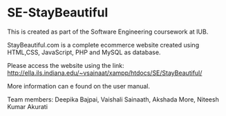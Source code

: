 # SE-StayBeautiful
This is created as part of the Software Engineering coursework at IUB.

StayBeautiful.com is a complete ecommerce website created using HTML,CSS, JavaScript, PHP and MySQL as database.

Please access the website using the link:
http://ella.ils.indiana.edu/~vsainaat/xampp/htdocs/SE/StayBeautiful/

More information can e found on the user manual.

Team members:
Deepika Bajpai,
Vaishali Sainaath,
Akshada More,
Niteesh Kumar Akurati


